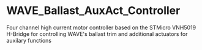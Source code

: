 WAVE_Ballast_AuxAct_Controller
==============================

Four channel high current motor controller based on the STMicro VNH5019 H-Bridge for controlling WAVE's ballast trim and additional actuators for auxilary functions
